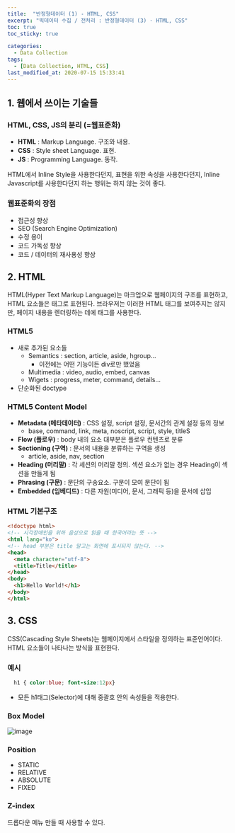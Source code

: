 ```yaml
---
title:  "반정형데이터 (1) - HTML, CSS"
excerpt: "빅데이터 수집 / 전처리 : 반정형데이터 (3) - HTML, CSS"
toc: true
toc_sticky: true

categories:
  - Data Collection
tags:
  - [Data Collection, HTML, CSS]
last_modified_at: 2020-07-15 15:33:41
---
```



## 1. 웹에서 쓰이는 기술들
### HTML, CSS, JS의 분리 (=웹표준화)
- **HTML** : Markup Language. 구조와 내용.
- **CSS** : Style sheet Language. 표현.
- **JS** : Programming Language. 동작.

HTML에서 Inline Style을 사용한다던지, 표현을 위한 속성을 사용한다던지, Inline Javascript를 사용한다던지 하는 행위는 하지 않는 것이 좋다.

### 웹표준화의 장점
- 접근성 향상
- SEO (Search Engine Optimization)
- 수정 용이
- 코드 가독성 향상
- 코드 / 데이터의 재사용성 향상

## 2. HTML
HTML(Hyper Text Markup Language)는 마크업으로 웹페이지의 구조를 표현하고, HTML 요소들은 태그로 표현된다. 브라우저는 이러한 HTML 태그를 보여주지는 않지만, 페이지 내용을 렌더링하는 데에 태그를 사용한다.


### HTML5
- 새로 추가된 요소들
  - Semantics : section, article, aside, hgroup...
    - 이전에는 어떤 기능이든 div로만 했었음
  - Multimedia : video, audio, embed, canvas
  - Wigets : progress, meter, command, details...
- 단순화된 doctype

### HTML5 Content Model
- **Metadata (메타데이터)** : CSS 설정, script 설정, 문서간의 관계 설정 등의 정보
  - base, command, link, meta, noscript, script, style, titleS
- **Flow (플로우)** : body 내의 요소 대부분은 플로우 컨텐츠로 분류
- **Sectioning (구역)** : 문서의 내용을 분류하는 구역을 생성
  - article, aside, nav, section
- **Heading (머리말)** : 각 세션의 머리말 정의. 섹션 요소가 없는 경우 Heading이 섹션을 만들게 됨
- **Phrasing (구문)** : 문단의 구송요소. 구문이 모여 문단이 됨
- **Embedded (임베디드)** : 다른 자원(미디어, 문서, 그래픽 등)을 문서에 삽입

### HTML 기본구조
```html
<!doctype html>
<!-- 시각장애인을 위하 음성으로 읽을 때 한국어라는 뜻 -->
<html lang="ko">
<!-- head 부분은 title 말고는 화면에 표시되지 않는다. -->
<head>
  <meta character="utf-8">
  <title>Title</title>
</head>
<body>
  <h1>Hello World!</h1>
</body>
</html>
```

## 3. CSS
CSS(Cascading Style Sheets)는 웹페이지에서 스타일을 정의하는 표준언어이다. HTML 요소들이 나타나는 방식을 표현한다.

### 예시 

```css
  h1 { color:blue; font-size:12px}
  ```
- 모든 h1태그(Selector)에 대해 중괄호 안의 속성들을 적용한다.

### Box Model
![image](https://user-images.githubusercontent.com/58713684/87510472-9edb4200-c6ae-11ea-8df7-203bf55f1469.png)
   
### Position
- STATIC
- RELATIVE
- ABSOLUTE
- FIXED

### Z-index
드롭다운 메뉴 만들 때 사용할 수 있다.  


